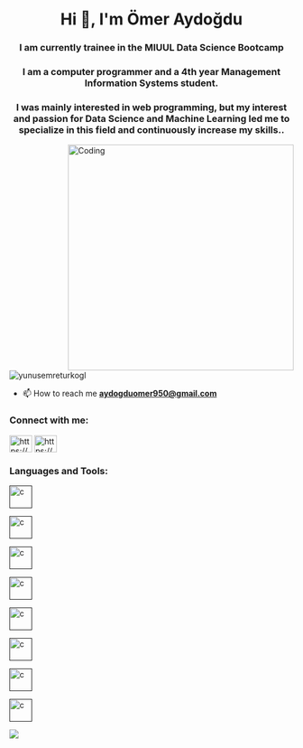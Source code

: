 <h1 align="center">Hi 👋,  I'm Ömer Aydoğdu</h1>
<h3 align="center">I am currently trainee in the MIUUL Data Science Bootcamp</h3>
<h3 align="center">I am a computer programmer and a 4th year Management Information Systems student.</h3>
<h3 align="center">I was mainly interested in web programming, but my interest and passion for Data Science and Machine Learning led me to specialize in this field and continuously increase my skills..</h3>

<img align="right" alt="Coding" width="400" src="https://uploads-ssl.webflow.com/5c19100c2b50073e6ee69da1/60d35967a853a1b14851703b_All%20the%20data%20(1).gif">

<p align="left"> <img src="https://komarev.com/ghpvc/?username=yunusemreturkogl&label=Profile%20views&color=0e75b6&style=flat" alt="yunusemreturkogl" /> </p>

- 📫 How to reach me **aydogduomer950@gmail.com**

<h3 align="left">Connect with me:</h3>
<p align="left">
<a href="https://www.linkedin.com/in/omeraydogdu/" target="blank"><img align="center" src="https://raw.githubusercontent.com/rahuldkjain/github-profile-readme-generator/master/src/images/icons/Social/linked-in-alt.svg" alt="https://www.linkedin.com/in/omeraydogdu/" height="30" width="40" /></a>
<a href="https://www.kaggle.com/omeraydogddu" target="blank"><img align="center" src="https://raw.githubusercontent.com/rahuldkjain/github-profile-readme-generator/master/src/images/icons/Social/kaggle.svg" alt="https://www.kaggle.com/omeraydogddu" height="30" width="40" /></a>
</p>

<h3 align="left">Languages and Tools:</h3>
<p align="left"> 
<a href="" target="_blank" rel="noreferrer"> <img src="![image](https://github.com/omeraydogdu/omeraydogdu/assets/91960286/380d8db4-0308-48af-8944-576cc14dfd10)
" alt="c" width="40" height="40"/></a> 

<a href="" target="_blank" rel="noreferrer"> <img src="![image](https://github.com/omeraydogdu/omeraydogdu/assets/91960286/7a06f08b-c013-4aea-ad7d-7df6cf6f6148)
" alt="c" width="40" height="40"/></a> 

<a href="" target="_blank" rel="noreferrer"> <img src="![image](https://github.com/omeraydogdu/omeraydogdu/assets/91960286/ac3422b8-1d77-4552-b4b6-f5adbeb140b2)
" alt="c" width="40" height="40"/></a> 

<a href="" target="_blank" rel="noreferrer"> <img src="![image](https://github.com/omeraydogdu/omeraydogdu/assets/91960286/e8a04f09-9970-4163-80d8-b17777600efd)
" alt="c" width="40" height="40"/></a> 

<a href="" target="_blank" rel="noreferrer"> <img src="![image](https://github.com/omeraydogdu/omeraydogdu/assets/91960286/b72436a7-fe1c-492c-ad7a-54874c177fce)
" alt="c" width="40" height="40"/></a> 

<a href="" target="_blank" rel="noreferrer"> <img src="![image](https://github.com/omeraydogdu/omeraydogdu/assets/91960286/3296caf0-cc29-4d15-b384-bf7b03716fdd)
" alt="c" width="40" height="40"/></a> 

<a href="" target="_blank" rel="noreferrer"> <img src="![image](https://github.com/omeraydogdu/omeraydogdu/assets/91960286/2c3945f9-edb0-4d44-9b9d-69237ec6c2b1)
" alt="c" width="40" height="40"/></a> 

<a href="" target="_blank" rel="noreferrer"> <img src="![image](https://github.com/omeraydogdu/omeraydogdu/assets/91960286/257f0c94-7135-4d1e-aaac-dbf21a6b2d40)
" alt="c" width="40" height="40"/></a> 
</p>

[![](https://visitcount.itsvg.in/api?id=omeraydogdu&label=Profile%20Views&pretty=false)](https://visitcount.itsvg.in)

